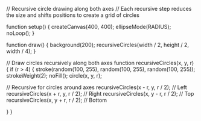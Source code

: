 // Recursive circle drawing along both axes
// Each recursive step reduces the size and shifts positions to create a grid of circles

function setup() {
  createCanvas(400, 400);
  ellipseMode(RADIUS);
  noLoop();
}

function draw() {
  background(200);
  recursiveCircles(width / 2, height / 2, width / 4);
}

// Draw circles recursively along both axes
function recursiveCircles(x, y, r) {
  if (r > 4) {
    stroke(random(100, 255), random(100, 255), random(100, 255));
    strokeWeight(2);
    noFill();
    circle(x, y, r);
    
// Recursive for circles around axes
recursiveCircles(x - r, y, r / 2); // Left
recursiveCircles(x + r, y, r / 2); // Right
recursiveCircles(x, y - r, r / 2); // Top
recursiveCircles(x, y + r, r / 2); // Bottom
   
  }
}
